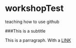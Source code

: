 # workshopTest
teaching how to use github

###This is a subtitle

This is a parragraph. With a [LINK](http://fii.to)
